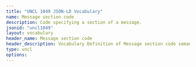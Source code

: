 ```yaml
---
title: "UNCL 1049 JSON-LD Vocabulary"
name: Message section code
description: Code specifying a section of a message.
jsonid: "uncl1049"
layout: vocabulary
header_name: Message section code
header_description: Vocabulary Definition of Message section code semantics in HTML format. JSON-LD format is available at [uncl1049.jsonld](/vocabulary/uncl1049.jsonld)
type: uncl
options:
---
```

